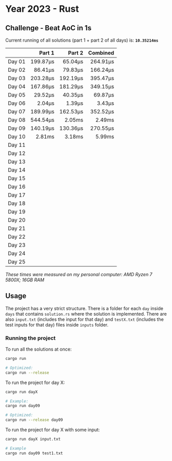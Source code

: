 # Year 2023 - Rust

## Challenge - Beat AoC in 1s

Current running of all solutions (part 1 + part 2 of all days) is: **`10.35214ms`**

|        | Part 1 | Part 2 | Combined |
|--------|-------:|-------:|---------:|
| Day 01 |199.87µs|65.04µs |264.91µs  |
| Day 02 |86.41µs |79.83µs |166.24µs  |
| Day 03 |203.28µs|192.19µs|395.47µs  |
| Day 04 |167.86µs|181.29µs|349.15µs  |
| Day 05 |29.52µs |40.35µs |69.87µs   |
| Day 06 |2.04µs  |1.39µs  |3.43µs    |
| Day 07 |189.99µs|162.53µs|352.52µs  |
| Day 08 |544.54µs|2.05ms  |2.49ms    |
| Day 09 |140.19µs|130.36µs|270.55µs  |
| Day 10 |2.81ms  |3.18ms  |5.99ms    |
| Day 11 |        |        |          |
| Day 12 |        |        |          |
| Day 13 |        |        |          |
| Day 14 |        |        |          |
| Day 15 |        |        |          |
| Day 16 |        |        |          |
| Day 17 |        |        |          |
| Day 18 |        |        |          |
| Day 19 |        |        |          |
| Day 20 |        |        |          |
| Day 21 |        |        |          |
| Day 22 |        |        |          |
| Day 23 |        |        |          |
| Day 24 |        |        |          |
| Day 25 |        |        |          |

*These times were measured on my personal computer: AMD Ryzen 7 5800X; 16GB RAM*

## Usage

The project has a very strict structure. There is a folder for each `day` inside `days` that contains `solution.rs` where the solution is implemented. There are also `input.txt` (includes the input for that day) and `testX.txt` (includes the test inputs for that day) files inside `inputs` folder.

### Running the project

To run all the solutions at once:

```sh
cargo run

# Optimized:
cargo run --release
```

To run the project for day X:

```sh
cargo run dayX

# Example:
cargo run day09

# Optimized:
cargo run --release day09
```

To run the project for day X with some input:

```sh
cargo run dayX input.txt

# Example
cargo run day09 test1.txt
```
